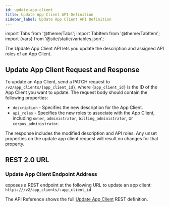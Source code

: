 ```yaml
---
id: update-app-client
title: Update App Client API Definition
sidebar_label: Update App Client API Definition
---
```


import Tabs from '@theme/Tabs';
import TabItem from '@theme/TabItem';
import {vars} from '@site/static/variables.json';

The Update App Client API lets you update the description and assigned API
roles of an App Client.

## Update App Client Request and Response

To update an App Client, send a PATCH request to `/v2/app_clients/{app_client_id}`,
where `{app_client_id}` is the ID of the App Client you want to update. The
request body should contain the following properties:

- `description` - Specifies the new description for the App Client.
- `api_roles` - Specifies the new roles to associate with the App Client,
  including `owner`, `administrator`, `billing_administrator`, or
  `corpus_administrator`.

The response includes the modified 
description and API roles. Any unset properties on the update app client
request will result no changes for that property.

## REST 2.0 URL

### Update App Client Endpoint Address

<Config v="names.product"/> exposes a REST endpoint at the following URL
to update an app client:
<code>https://<Config v="domains.rest.indexing"/>/v2/app_clients/:app_client_id</code>

The API Reference shows the full [Update App Client](/docs/rest-api/update-app-client) REST definition.
